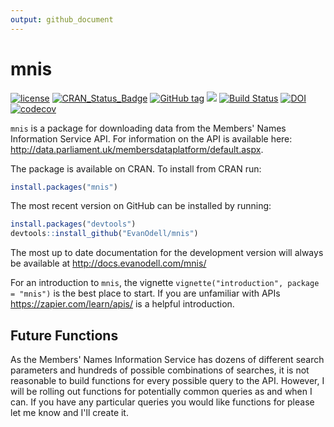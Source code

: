 ```yaml
---
output: github_document
---
```


<!-- README.md is generated from README.Rmd. Please edit that file -->
<!-- rmarkdown v1 --> <!--to accomodate pandoc bug on windows-->



# mnis
[![license](https://img.shields.io/github/license/mashape/apistatus.svg)]()
[![CRAN\_Status\_Badge](https://www.r-pkg.org/badges/version/mnis)](https://cran.r-project.org/package=mnis)
[![GitHub tag](https://img.shields.io/github/tag/evanodell/mnis.svg)](https://github.com/evanodell/mnis)
[![](http://cranlogs.r-pkg.org/badges/grand-total/mnis)](https://dgrtwo.shinyapps.io/cranview/)
[![Build Status](https://travis-ci.org/EvanOdell/mnis.png?branch=master)](https://travis-ci.org/EvanOdell/mnis) 
[![DOI](https://zenodo.org/badge/76553907.svg)](https://zenodo.org/badge/latestdoi/76553907)
[![codecov](https://codecov.io/gh/EvanOdell/mnis/branch/master/graph/badge.svg)](https://codecov.io/gh/EvanOdell/mnis)


`mnis` is a package for downloading data from the Members' Names Information Service API. For information on the API is available here: http://data.parliament.uk/membersdataplatform/default.aspx.

The package is available on CRAN. To install from CRAN run:


```r
install.packages("mnis")

```

The most recent version on GitHub can be installed by running:


```r
install.packages("devtools")
devtools::install_github("EvanOdell/mnis")
```

The most up to date documentation for the development version will always be available at http://docs.evanodell.com/mnis/

For an introduction to `mnis`, the vignette `vignette("introduction", package = "mnis")` is the best place to start. If you are unfamiliar with APIs https://zapier.com/learn/apis/ is a helpful introduction.

## Future Functions

As the Members' Names Information Service has dozens of different search parameters and hundreds of possible combinations of searches, it is not reasonable to build functions for every possible query to the API. However, I will be rolling out functions for potentially common queries as and when I can. If you have any particular queries you would like functions for please let me know and I'll create it.
